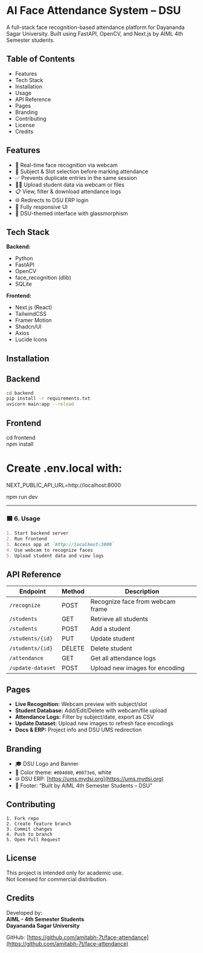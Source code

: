 # AI Face Attendance System – DSU

A full-stack face recognition-based attendance platform for Dayananda Sagar University. Built using FastAPI, OpenCV, and Next.js by AIML 4th Semester students.
## Table of Contents
- Features  
- Tech Stack  
- Installation  
- Usage  
- API Reference  
- Pages  
- Branding  
- Contributing  
- License  
- Credits  
## Features
- 🎥 Real-time face recognition via webcam  
- 🎯 Subject & Slot selection before marking attendance  
- ✅ Prevents duplicate entries in the same session  
- 🧑‍🎓 Upload student data via webcam or files  
- 📋 View, filter & download attendance logs  
- 🌐 Redirects to DSU ERP login  
- 📱 Fully responsive UI  
- 🌈 DSU-themed interface with glassmorphism  
## Tech Stack

**Backend:**  
- Python  
- FastAPI  
- OpenCV  
- face_recognition (dlib)  
- SQLite  

**Frontend:**  
- Next.js (React)  
- TailwindCSS  
- Framer Motion  
- Shadcn/UI  
- Axios  
- Lucide Icons  
## Installation

## Backend

```bash
cd backend  
pip install -r requirements.txt  
uvicorn main:app --reload
```
## Frontend

cd frontend  
npm install  

# Create .env.local with:  
NEXT_PUBLIC_API_URL=http://localhost:8000  

npm run dev

---

### 🟩 **6. Usage**

```md
1. Start backend server  
2. Run frontend  
3. Access app at `http://localhost:3000`  
4. Use webcam to recognize faces  
5. Upload student data and view logs  

```
## API Reference

| Endpoint           | Method | Description                         |
|--------------------|--------|-------------------------------------|
| `/recognize`       | POST   | Recognize face from webcam frame    |
| `/students`        | GET    | Retrieve all students               |
| `/students`        | POST   | Add a student                       |
| `/students/{id}`   | PUT    | Update student                      |
| `/students/{id}`   | DELETE | Delete student                      |
| `/attendance`      | GET    | Get all attendance logs             |
| `/update-dataset`  | POST   | Upload new images for encoding      |

## Pages

- **Live Recognition:** Webcam preview with subject/slot  
- **Student Database:** Add/Edit/Delete with webcam/file upload  
- **Attendance Logs:** Filter by subject/date, export as CSV  
- **Update Dataset:** Upload new images to refresh face encodings  
- **Docs & ERP:** Project info and DSU UMS redirection  
## Branding

- 🎓 DSU Logo and Banner  
- 🔵 Color theme: `#004080`, `#0073e6`, white  
- 🌐 DSU ERP: [https://ums.mydsi.org](https://ums.mydsi.org)  
- 🧾 Footer: “Built by AIML 4th Semester Students – DSU”  
## Contributing

    1. Fork repo  
    2. Create feature branch  
    3. Commit changes  
    4. Push to branch  
    5. Open Pull Request  
## License

This project is intended only for academic use.  
Not licensed for commercial distribution.

## Credits

Developed by:  
**AIML - 4th Semester Students**  
**Dayananda Sagar University**  

GitHub: [https://github.com/amitabh-7t/face-attendance](https://github.com/amitabh-7t/face-attendance)
